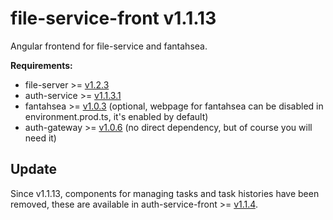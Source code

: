 # file-service-front v1.1.13

Angular frontend for file-service and fantahsea.

**Requirements:**

- file-server >= [v1.2.3](https://github.com/CurtisNewbie/file-server/tree/v1.2.3)
- auth-service >= [v1.1.3.1](https://github.com/CurtisNewbie/auth-service/tree/v1.1.3.1)
- fantahsea >= [v1.0.3](https://github.com/CurtisNewbie/fantahsea/tree/v1.0.3) (optional, webpage for fantahsea can be disabled in environment.prod.ts, it's enabled by default)
- auth-gateway >= [v1.0.6](https://github.com/CurtisNewbie/auth-gateway/tree/v1.0.6) (no direct dependency, but of course you will need it)

## Update

Since v1.1.13, components for managing tasks and task histories have been removed, these are available in auth-service-front >= [v1.1.4](https://github.com/curtisnewbie/auth-service-front/tree/v1.1.4). 